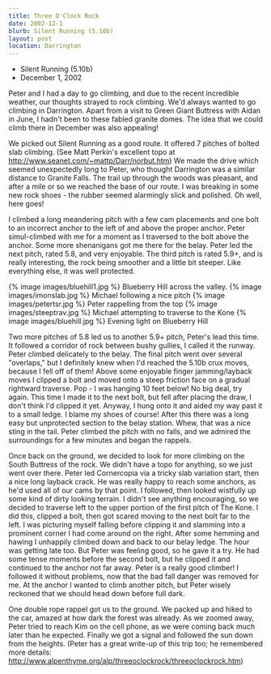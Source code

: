 ```yaml
---
title: Three O'Clock Rock
date: 2002-12-1
blurb: Silent Running (5.10b)
layout: post
location: Darrington
---
```


* Silent Running (5.10b)
* December 1, 2002

Peter and I had a day to go climbing, and due to the recent incredible
weather, our thoughts strayed to rock climbing. We'd always wanted to go
climbing in Darrington. Apart from a visit to Green Giant Buttress with Aidan
in June, I hadn't been to these fabled granite domes. The idea that we
could climb there in December was also appealing!


We picked out Silent Running as a good route. It offered 7 pitches of bolted
slab climbing. (See Matt Perkin's excellent topo 
 at http://www.seanet.com/~mattp/Darr/norbut.htm)
We made the drive which seemed unexpectedly long to Peter,
who thought Darrington was a similar distance to Granite Falls. The trail
up through the woods was pleasant, and after a mile or so we reached the
base of our route. I was breaking in some new rock shoes - the rubber seemed
alarmingly slick and polished. Oh well, here goes!


I climbed a long meandering pitch with a few cam placements and one bolt
to an incorrect anchor to the left of and above the proper anchor. Peter
simul-climbed with me for a moment as I traversed to the bolt above the
anchor. Some more shenanigans got me there for the belay.
Peter led the next pitch, rated 5.8, and very enjoyable. The third pitch
is rated 5.9+, and is really interesting, the rock being smoother and 
a little bit steeper. Like everything else, it was well protected.


{% image images/bluehill1.jpg %}
Blueberry Hill across the valley.
{% image images/imonslab.jpg %}
Michael following a nice pitch
{% image images/petertsr.jpg %}
Peter rappelling from the top
{% image images/steeptrav.jpg %}
Michael attempting to traverse to the Kone
{% image images/bluehill.jpg %}
Evening light on Blueberry Hill

Two more pitches of 5.8 led us to another 5.9+ pitch, Peter's lead this
time. It followed a corridor of rock between bushy gullies, I called it
the runway. Peter climbed delicately to the belay. The final pitch went 
over several "overlaps," but I definitely knew when I'd reached the
5.10b crux moves, because I fell off of them! Above some enjoyable finger
jamming/layback moves I clipped a bolt and moved onto a steep friction
face on a gradual rightward traverse. Pop - I was hanging 10 feet below! 
No big deal, try again. This time I made it to the next bolt, but fell
after placing the draw, I don't think I'd clipped it yet. Anyway, I
hung onto it and aided my way past it to a small ledge. I blame my shoes
of course! After this there was a long easy but unprotected section
to the belay station. Whew, that was a nice sting in the tail. Peter
climbed the pitch with no falls, and we admired the surroundings for a
few minutes and began the rappels.


Once back on the ground, we decided to look for more climbing on the
South Buttress of the rock. We didn't have a topo for anything, so we
just went over there. Peter led Cornercopia via a tricky slab variation
start, then a nice long layback crack. He was really happy to reach some
anchors, as he'd used all of our cams by that point. I followed, then
looked wistfully up some kind of dirty looking terrain. I didn't see anything
encouraging, so we decided to traverse left to the upper portion of the
first pitch of The Kone. I did this, clipped a bolt, then got scared moving
to the next bolt far to the left. I was picturing myself falling before
clipping it and slamming into a prominent corner I had come around 
on the right. After some hemming and hawing I unhappily climbed down and
back to our belay ledge. The hour was getting late too. But Peter was
feeling good, so he gave it a try. He had some tense moments before the
second bolt, but he clipped it and continued to the anchor not far away.
Peter is a really good climber! I followed it without problems, now that
the bad fall danger was removed for me. At the anchor I wanted to climb
another pitch, but Peter wisely reckoned that we should head down before
full dark. 


One double rope rappel got us to the ground. We packed up and hiked to
the car, amazed at how dark the forest was already. As we zoomed away, 
Peter tried to reach Kim on the cell phone, as we were coming back much
later than he expected. Finally we got a signal and followed the sun
down from the heights.
(Peter has a great write-up of this trip too; he remembered more details:
http://www.alpenthyme.org/alp/threeoclockrock/threeoclockrock.htm)

